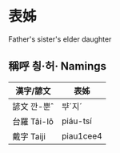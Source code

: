 # 表姊
Father's sister's elder daughter

## 稱呼 칑·허· Namings

漢字/諺文 | 表姊
--- | ---
諺文 깐-뿐ˆ | ᄇᆤˊ지ˊ
台羅 Tâi-lô | piáu-tsí
戴字 Taiji | piau1cee4


